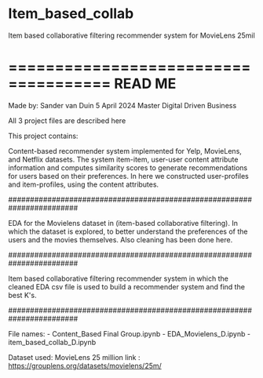 # Item_based_collab
Item based collaborative filtering recommender system for MovieLens 25mil

=====================================
                READ ME
=====================================

Made by:
                Sander van Duin
                5 April 2024
                Master Digital Driven Business

All 3 project files are described here

This project contains:

Content-based recommender system implemented for Yelp, MovieLens, and
Netflix datasets. The system item-item, user-user content
attribute information and computes similarity scores to generate
recommendations for users based on their preferences. In here we constructed
user-profiles and item-profiles, using the content attributes.

########################################################################

EDA for the Movielens dataset in (item-based collaborative filtering).
In which the dataset is explored, to better understand the preferences 
of the users and the movies themselves. Also cleaning has been done here.

########################################################################

Item based collaborative filtering recommender system in which the cleaned
EDA csv file is used to build a recommender system and find the best K's.

########################################################################

File names:
    - Content_Based Final Group.ipynb
    - EDA_Movielens_D.ipynb
    - item_based_collab_D.ipynb

Dataset used:
MovieLens 25 million 
link : https://grouplens.org/datasets/movielens/25m/ 

